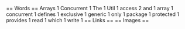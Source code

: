 == Words ==
Arrays 1
Concurrent 1
The 1
Util 1
access 2
and 1
array 1
concurrent 1
defines 1
exclusive 1
generic 1
only 1
package 1
protected 1
provides 1
read 1
which 1
write 1
== Links ==
== Images ==
